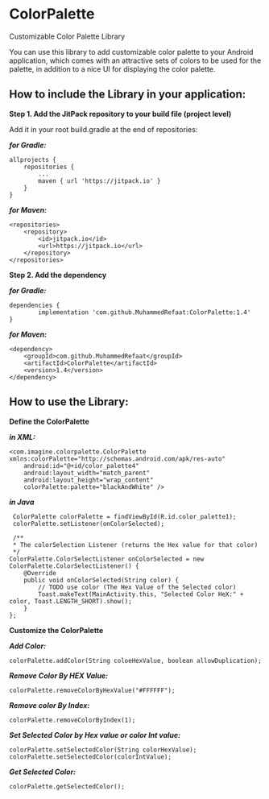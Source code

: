 # ColorPalette
Customizable Color Palette Library

You can use this library to add customizable color palette to your Android application, which comes with an attractive sets of colors to be used for the palette, in addition to a nice UI for displaying the color palette.

## How to include the Library in your application:

**Step 1. Add the JitPack repository to your build file (project level)**

Add it in your root build.gradle at the end of repositories:

***for Gradle:***

	allprojects {
		repositories {
			...
			maven { url 'https://jitpack.io' }
		}
	}
  

***for Maven:***

    <repositories>
	    <repository>
	        <id>jitpack.io</id>
	        <url>https://jitpack.io</url>
	    </repository>
    </repositories>


**Step 2. Add the dependency**

***for Gradle:***

	dependencies {
	        implementation 'com.github.MuhammedRefaat:ColorPalette:1.4'
	}
  
***for Maven:***
  
    <dependency>
	    <groupId>com.github.MuhammedRefaat</groupId>
	    <artifactId>ColorPalette</artifactId>
	    <version>1.4</version>
	</dependency>


## How to use the Library:

   **Define the ColorPalette**
    
   ***in XML:***
    
    <com.imagine.colorpalette.ColorPalette xmlns:colorPalette="http://schemas.android.com/apk/res-auto"
        android:id="@+id/color_palette4"
        android:layout_width="match_parent"
        android:layout_height="wrap_content"
        colorPalette:palette="blackAndWhite" />
	
   ***in Java***
    
     ColorPalette colorPalette = findViewById(R.id.color_palette1);
     colorPalette.setListener(onColorSelected);
	
     /**
     * The colorSelection Listener (returns the Hex value for that color)
     */
    ColorPalette.ColorSelectListener onColorSelected = new ColorPalette.ColorSelectListener() {
        @Override
        public void onColorSelected(String color) {
            // TODO use color (The Hex Value of the Selected color)
            Toast.makeText(MainActivity.this, "Selected Color HeX:" + color, Toast.LENGTH_SHORT).show();
        }
    };
    
   **Customize the ColorPalette**	
	
   ***Add Color:***
	
    colorPalette.addColor(String coloeHexValue, boolean allowDuplication);
	
   ***Remove Color By HEX Value:***
	
    colorPalette.removeColorByHexValue("#FFFFFF");

   ***Remove color By Index:***
   
    colorPalette.removeColorByIndex(1);
    
   ***Set Selected Color by Hex value or color Int value:***
   
    colorPalette.setSelectedColor(String colorHexValue);
    colorPalette.setSelectedColor(colorIntValue);
    
   ***Get Selected Color:***
   
    colorPalette.getSelectedColor();
    
    
